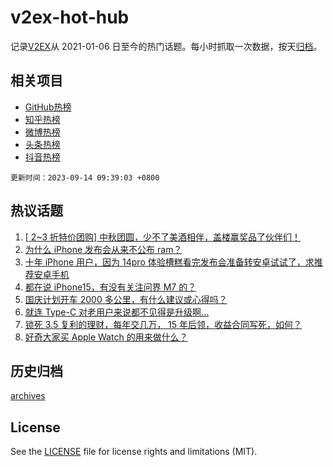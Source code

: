 # v2ex-hot-hub

 记录[V2EX](https://www.v2ex.com/)从 2021-01-06 日至今的热门话题。每小时抓取一次数据，按天[归档](archives)。
 
 ## 相关项目

- [GitHub热榜](https://github.com/snaildev/github-hot-hub)
- [知乎热榜](https://github.com/snaildev/zhihu-hot-hub)
- [微博热榜](https://github.com/snaildev/weibo-hot-hub)
- [头条热榜](https://github.com/snaildev/toutiao-hot-hub)
- [抖音热榜](https://github.com/snaildev/douyin-hot-hub)


 `更新时间：2023-09-14 09:39:03 +0800`

## 热议话题

1. [[ 2~3 折特价团购] 中秋团圆，少不了美酒相伴，盖楼赢奖品了伙伴们！](https://www.v2ex.com/t/973262)
1. [为什么 iPhone 发布会从来不公布 ram？](https://www.v2ex.com/t/973242)
1. [十年 iPhone 用户，因为 14pro 体验槽糕看完发布会准备转安卓试试了，求推荐安卓手机](https://www.v2ex.com/t/973410)
1. [都在说 iPhone15，有没有关注问界 M7 的？](https://www.v2ex.com/t/973334)
1. [国庆计划开车 2000 多公里，有什么建议或心得吗？](https://www.v2ex.com/t/973375)
1. [就连 Type-C 对老用户来说都不见得是升级啊...](https://www.v2ex.com/t/973294)
1. [锁死 3.5 复利的理财，每年交几万， 15 年后领，收益合同写死，如何？](https://www.v2ex.com/t/973373)
1. [好奇大家买 Apple Watch 的用来做什么？](https://www.v2ex.com/t/973393)

## 历史归档

[archives](archives)

## License

See the [LICENSE](LICENSE) file for license rights and limitations (MIT).
